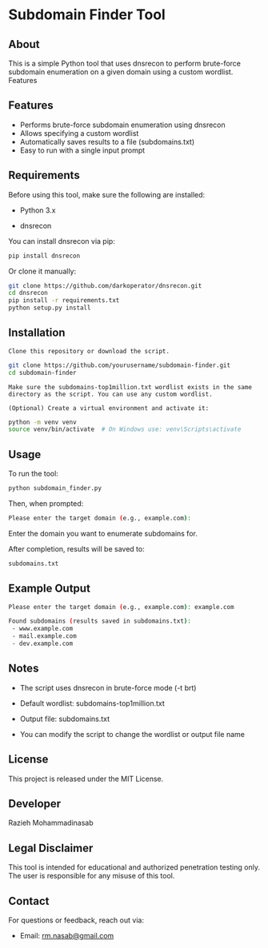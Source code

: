 
# Subdomain Finder Tool

## About
This is a simple Python tool that uses dnsrecon to perform brute-force subdomain enumeration on a given domain using a custom wordlist.
Features

## Features
- Performs brute-force subdomain enumeration using dnsrecon
- Allows specifying a custom wordlist
- Automatically saves results to a file (subdomains.txt)
- Easy to run with a single input prompt

## Requirements

Before using this tool, make sure the following are installed:

  - Python 3.x

  - dnsrecon

You can install dnsrecon via pip:

```bash
pip install dnsrecon
```

Or clone it manually:

```bash
git clone https://github.com/darkoperator/dnsrecon.git
cd dnsrecon
pip install -r requirements.txt
python setup.py install
```

## Installation

    Clone this repository or download the script.
```bash
git clone https://github.com/yourusername/subdomain-finder.git
cd subdomain-finder
```

    Make sure the subdomains-top1million.txt wordlist exists in the same directory as the script. You can use any custom wordlist.

    (Optional) Create a virtual environment and activate it:
```bash
python -m venv venv
source venv/bin/activate  # On Windows use: venv\Scripts\activate
```

## Usage

To run the tool:

```bash
python subdomain_finder.py
```

Then, when prompted:
```bash
Please enter the target domain (e.g., example.com):
```

Enter the domain you want to enumerate subdomains for.

After completion, results will be saved to:

```bash
subdomains.txt
```

## Example Output
```bash
Please enter the target domain (e.g., example.com): example.com

Found subdomains (results saved in subdomains.txt):
 - www.example.com
 - mail.example.com
 - dev.example.com
```

## Notes

 - The script uses dnsrecon in brute-force mode (-t brt)

 - Default wordlist: subdomains-top1million.txt

 - Output file: subdomains.txt

 - You can modify the script to change the wordlist or output file name



## License

This project is released under the MIT License.

## Developer
Razieh Mohammadinasab


## Legal Disclaimer
This tool is intended for educational and authorized penetration testing only. The user is responsible for any misuse of this tool.

## Contact
For questions or feedback, reach out via:
- Email: rm.nasab@gmail.com

